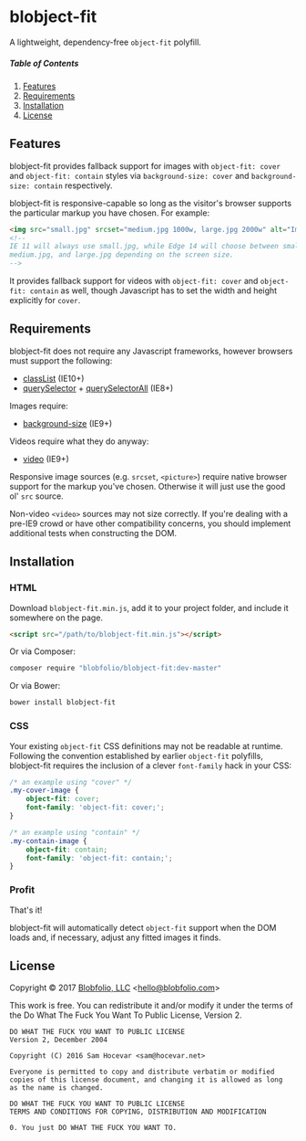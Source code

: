 # blobject-fit

A lightweight, dependency-free `object-fit` polyfill.



##### Table of Contents

1. [Features](#features)
2. [Requirements](#requirements)
3. [Installation](#installation)
4. [License](#license)



## Features

blobject-fit provides fallback support for images with `object-fit: cover` and `object-fit: contain` styles via `background-size: cover` and `background-size: contain` respectively.

blobject-fit is responsive-capable so long as the visitor's browser supports the particular markup you have chosen. For example:

```html
<img src="small.jpg" srcset="medium.jpg 1000w, large.jpg 2000w" alt="Image" />
<!--
IE 11 will always use small.jpg, while Edge 14 will choose between small.jpg,
medium.jpg, and large.jpg depending on the screen size.
-->
```

It provides fallback support for videos with `object-fit: cover` and `object-fit: contain` as well, though Javascript has to set the width and height explicitly for `cover`.



## Requirements

blobject-fit does not require any Javascript frameworks, however browsers must support the following:
* [classList](http://caniuse.com/#feat=classlist) (IE10+)
* [querySelector](http://caniuse.com/#feat=queryselector) + [querySelectorAll](http://caniuse.com/#feat=queryselector) (IE8+)

Images require:
* [background-size](http://caniuse.com/#feat=background-img-opts) (IE9+)

Videos require what they do anyway:
* [video](http://caniuse.com/#feat=video) (IE9+)

Responsive image sources (e.g. `srcset`, `<picture>`) require native browser support for the markup you've chosen. Otherwise it will just use the good ol' `src` source.

Non-video `<video>` sources may not size correctly. If you're dealing with a pre-IE9 crowd or have other compatibility concerns, you should implement additional tests when constructing the DOM.



## Installation

### HTML

Download `blobject-fit.min.js`, add it to your project folder, and include it somewhere on the page.

```html
<script src="/path/to/blobject-fit.min.js"></script>
```

Or via Composer:
```bash
composer require "blobfolio/blobject-fit:dev-master"
```

Or via Bower:
```bash
bower install blobject-fit
```

### CSS

Your existing `object-fit` CSS definitions may not be readable at runtime. Following the convention established by earlier `object-fit` polyfills, blobject-fit requires the inclusion of a clever `font-family` hack in your CSS:

```css
/* an example using "cover" */
.my-cover-image {
    object-fit: cover;
    font-family: 'object-fit: cover;';
}

/* an example using "contain" */
.my-contain-image {
    object-fit: contain;
    font-family: 'object-fit: contain;';
}
```

### Profit

That's it!

blobject-fit will automatically detect `object-fit` support when the DOM loads and, if necessary, adjust any fitted images it finds.



## License

Copyright © 2017 [Blobfolio, LLC](https://blobfolio.com) &lt;hello@blobfolio.com&gt;

This work is free. You can redistribute it and/or modify it under the terms of the Do What The Fuck You Want To Public License, Version 2.

    DO WHAT THE FUCK YOU WANT TO PUBLIC LICENSE
    Version 2, December 2004
    
    Copyright (C) 2016 Sam Hocevar <sam@hocevar.net>
    
    Everyone is permitted to copy and distribute verbatim or modified
    copies of this license document, and changing it is allowed as long
    as the name is changed.
    
    DO WHAT THE FUCK YOU WANT TO PUBLIC LICENSE
    TERMS AND CONDITIONS FOR COPYING, DISTRIBUTION AND MODIFICATION
    
    0. You just DO WHAT THE FUCK YOU WANT TO.
